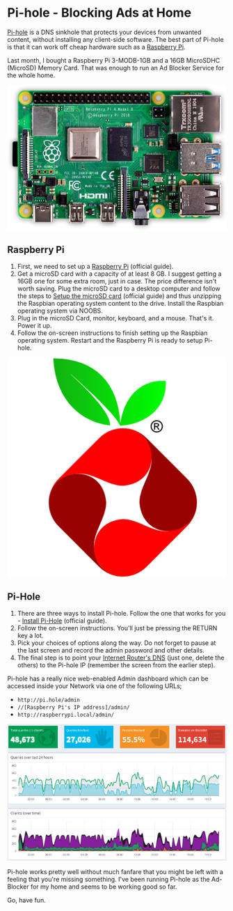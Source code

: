 # Pi-hole - Blocking Ads at Home

[Pi-hole](https://pi-hole.net/) is a DNS sinkhole that protects your devices from unwanted content, without installing any client-side software. The best part of Pi-hole is that it can work off cheap hardware such as a [Raspberry Pi](https://www.raspberrypi.org).

Last month, I bought a Raspberry Pi 3-MODB-1GB and a 16GB MicroSDHC (MicroSD) Memory Card. That was enough to run an Ad Blocker Service for the whole home.

![Raspberry Pi-4)](/static/2019/raspberry-pi-4.png)

## Raspberry Pi

1. First, we need to set up a [Raspberry Pi](https://projects.raspberrypi.org/en/projects/raspberry-pi-setting-up) (official guide).
1. Get a microSD card with a capacity of at least 8 GB. I suggest getting a 16GB one for some extra room, just in case. The price difference isn't worth saving. Plug the microSD card to a desktop computer and follow the steps to [Setup the microSD card](https://projects.raspberrypi.org/en/projects/raspberry-pi-setting-up/3)  (official guide) and thus unzipping the Raspbian operating system content to the drive. Install the Raspbian operating system via NOOBS.
1. Plug in the microSD Card, monitor, keyboard, and a mouse. That's it. Power it up.
1. Follow the on-screen instructions to finish setting up the Raspbian operating system. Restart and the Raspberry Pi is ready to setup Pi-hole.

<a href="https://pi-hole.net/"><img class="small-right" src="/static/2019/pi-hole-logo.png" alt="Pi-hole"></a>

## Pi-Hole

1. There are three ways to install Pi-hole. Follow the one that works for you - [Install Pi-Hole](https://github.com/pi-hole/pi-hole/#one-step-automated-install) (official guide).
1. Follow the on-screen instructions. You'll just be pressing the RETURN key a lot.
1. Pick your choices of options along the way. Do not forget to pause at the last screen and record the admin password and other details. 
1. The final step is to point your [Internet Router's DNS](https://www.lifewire.com/how-to-change-dns-servers-on-most-popular-routers-2617995) (just one, delete the others) to the Pi-hole IP (remember the screen from the earlier step).

Pi-hole has a really nice web-enabled Admin dashboard which can be accessed inside your Network via one of the following URLs;

- `http://pi.hole/admin`
- `//[Raspberry Pi's IP address]/admin/`
- `http://raspberrypi.local/admin/`

![Pi-Hole Dashboard)](/static/2019/pi-hole-dashboard.png)

Pi-hole works pretty well without much fanfare that you might be left with a feeling that you're missing something. I've been running Pi-hole as the Ad-Blocker for my home and seems to be working good so far.

Go, have fun.
